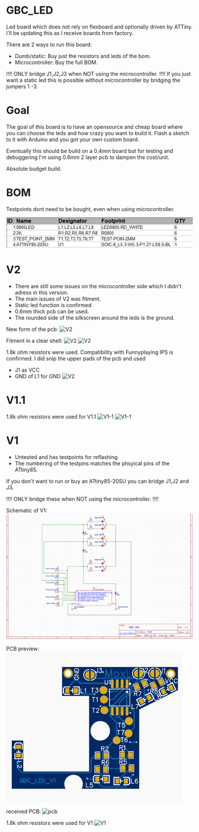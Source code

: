 # GBC_LED
Led board which does not rely on flexboard and optionally driven by ATTiny.
I'll be updating this as I receive boards from factory.

There are 2 ways to run this board:

- Dumb/static: Buy just the resistors and leds of the bom.
- Microcontroller: Buy the full BOM.


!!!! ONLY bridge J1,J2,J3 when NOT using the microcontroller. !!!!
If you just want a static led this is possible without microcontroller by bridging the jumpers 1 -3.


# Goal
The goal of this board is to have an opensource and cheap board 
where you can choose the leds and how crazy you want to build it.
Flash a sketch to it with Arduino and you got your own custom board.

Eventually this should be build on a 0.4mm board but for testing and
debuggering I'm using 0.6mm 2 layer pcb to dampen the cost/unit.

Absolute budget build.
# BOM
Testpoints dont need to be bought, even when using microcontroller.


![BOM image](https://github.com/moxl-420/GBC_LED/blob/main/V1_BOM.PNG)

# V2

- There are still some issues on the microcontroller side which I didn't adress in this version. 
- The main issues of V2 was fitment.
- Static led function is confirmed
- 0.6mm thick pcb can be used.
- The rounded side of the silkscreen around the leds is the ground.

New form of the pcb:
![V2](https://imgur.com/n4GeLiC.jpg)

Fitment in a clear shell:
![V2](https://i.imgur.com/caS1nbc.jpg)
![V2](https://i.imgur.com/G8ZTexh.jpg)

1.8k ohm resistors were used.
Compatibility with Funnyplaying IPS is confirmed. 
I did snip the upper pads of the pcb and used 
- J1 as VCC 
- GND of L1 for GND 
![V2](https://imgur.com/r9MXTSA)

# V1.1

1.8k ohm resistors were used for V1.1
![V1-1](https://i.imgur.com/FbSPFik.jpg)
![V1-1](https://i.imgur.com/n3EdLHf.jpg)

# V1

- Untested and has testpoints for reflashing.
- The numbering of the testpins matches the phsyical pins of the ATtiny85.

If you don't want to run or buy an ATtiny85-20SU you can bridge J1,J2 and J3.

!!!! ONLY bridge these when NOT using the microcontroller. !!!!

Schematic of V1:
![Schematic](https://github.com/moxl-420/GBC_LED/blob/main/V1_2.PNG)

PCB preview:
![pcb](https://github.com/moxl-420/GBC_LED/blob/main/v1_preview.PNG)

received PCB:
![pcb](https://i.imgur.com/xtOw7gH.jpg)

1.8k ohm resistors were used for V1
![V1](https://imgur.com/RDwTxyQ.jpg)
